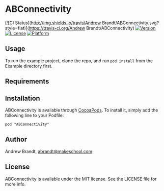 # ABConnectivity

[![CI Status](http://img.shields.io/travis/Andrew Brandt/ABConnectivity.svg?style=flat)](https://travis-ci.org/Andrew Brandt/ABConnectivity)
[![Version](https://img.shields.io/cocoapods/v/ABConnectivity.svg?style=flat)](http://cocoadocs.org/docsets/ABConnectivity)
[![License](https://img.shields.io/cocoapods/l/ABConnectivity.svg?style=flat)](http://cocoadocs.org/docsets/ABConnectivity)
[![Platform](https://img.shields.io/cocoapods/p/ABConnectivity.svg?style=flat)](http://cocoadocs.org/docsets/ABConnectivity)

## Usage

To run the example project, clone the repo, and run `pod install` from the Example directory first.

## Requirements

## Installation

ABConnectivity is available through [CocoaPods](http://cocoapods.org). To install
it, simply add the following line to your Podfile:

    pod "ABConnectivity"

## Author

Andrew Brandt, abrandt@makeschool.com

## License

ABConnectivity is available under the MIT license. See the LICENSE file for more info.

